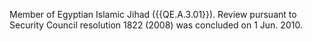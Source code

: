  Member of Egyptian Islamic Jihad ({{QE.A.3.01}}). Review pursuant to Security 
Council resolution 1822 (2008) was concluded on 1 Jun. 2010. 
